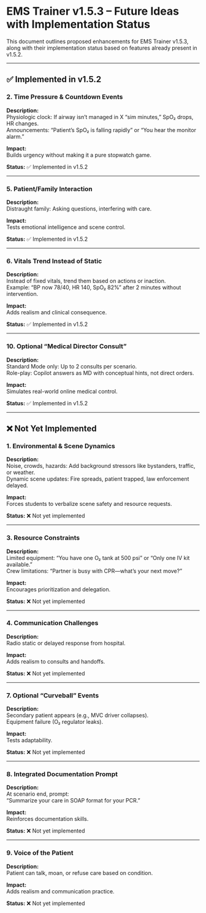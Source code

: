 # EMS Trainer v1.5.3 – Future Ideas with Implementation Status

This document outlines proposed enhancements for EMS Trainer v1.5.3, along with their implementation status based on features already present in v1.5.2.

---

## ✅ Implemented in v1.5.2

### 2. Time Pressure & Countdown Events
**Description:**  
Physiologic clock: If airway isn’t managed in X “sim minutes,” SpO₂ drops, HR changes.  
Announcements: “Patient’s SpO₂ is falling rapidly” or “You hear the monitor alarm.”

**Impact:**  
Builds urgency without making it a pure stopwatch game.

**Status:** ✅ Implemented in v1.5.2

---

### 5. Patient/Family Interaction
**Description:**  
Distraught family: Asking questions, interfering with care.

**Impact:**  
Tests emotional intelligence and scene control.

**Status:** ✅ Implemented in v1.5.2

---

### 6. Vitals Trend Instead of Static
**Description:**  
Instead of fixed vitals, trend them based on actions or inaction.  
Example: “BP now 78/40, HR 140, SpO₂ 82%” after 2 minutes without intervention.

**Impact:**  
Adds realism and clinical consequence.

**Status:** ✅ Implemented in v1.5.2

---

### 10. Optional “Medical Director Consult”
**Description:**  
Standard Mode only: Up to 2 consults per scenario.  
Role-play: Copilot answers as MD with conceptual hints, not direct orders.

**Impact:**  
Simulates real-world online medical control.

**Status:** ✅ Implemented in v1.5.2

---

## ❌ Not Yet Implemented

### 1. Environmental & Scene Dynamics
**Description:**  
Noise, crowds, hazards: Add background stressors like bystanders, traffic, or weather.  
Dynamic scene updates: Fire spreads, patient trapped, law enforcement delayed.

**Impact:**  
Forces students to verbalize scene safety and resource requests.

**Status:** ❌ Not yet implemented

---

### 3. Resource Constraints
**Description:**  
Limited equipment: “You have one O₂ tank at 500 psi” or “Only one IV kit available.”  
Crew limitations: “Partner is busy with CPR—what’s your next move?”

**Impact:**  
Encourages prioritization and delegation.

**Status:** ❌ Not yet implemented

---

### 4. Communication Challenges
**Description:**  
Radio static or delayed response from hospital.

**Impact:**  
Adds realism to consults and handoffs.

**Status:** ❌ Not yet implemented

---

### 7. Optional “Curveball” Events
**Description:**  
Secondary patient appears (e.g., MVC driver collapses).  
Equipment failure (O₂ regulator leaks).

**Impact:**  
Tests adaptability.

**Status:** ❌ Not yet implemented

---

### 8. Integrated Documentation Prompt
**Description:**  
At scenario end, prompt:  
“Summarize your care in SOAP format for your PCR.”

**Impact:**  
Reinforces documentation skills.

**Status:** ❌ Not yet implemented

---

### 9. Voice of the Patient
**Description:**  
Patient can talk, moan, or refuse care based on condition.

**Impact:**  
Adds realism and communication practice.

**Status:** ❌ Not yet implemented
